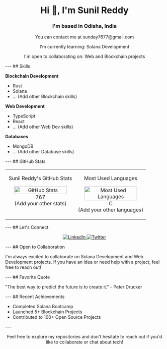 <h1 align="center">Hi 👋, I'm Sunil Reddy</h1>
<h3 align="center">I'm based in Odisha, India</h3>
<p align="center">You can contact me at sunday7677@gmail.com</p>
<p align="center">I'm currently learning: Solana Development</p>
<p align="center">I'm open to collaborating on: Web and Blockchain projects</p>

---  ## Skills

**Blockchain Development**

*   Rust
*   Solana
*   ... (Add other Blockchain skills)

**Web Development**

*   TypeScript
*   React
*   ... (Add other Web Dev skills)

**Databases**

*   MongoDB
*   ... (Add other Database skills)

--- ## GitHub Stats

<table align="center">
  <tr>
    <td width="50%" valign="top">
      <p align="center">Sunil Reddy's GitHub Stats</p>
      <p align="center">
        <img src="your-github-stats-image.png" alt="GitHub Stats" width="90%" /> <br>
        767 <br>
        (Add your other stats)
      </p>
    </td>
    <td width="50%" valign="top">
      <p align="center">Most Used Languages</p>
      <p align="center">
        <img src="your-most-used-languages-image.png" alt="Most Used Languages" width="90%" /> <br>
        C <br>
        (Add your other languages)
      </p>
    </td>
  </tr>
</table>

--- ## Let's Connect

<p align="center">
  <a href="your-linkedin-profile" target="_blank">
    <img src="https://img.shields.io/badge/LinkedIn-0077B5?style=for-the-badge&logo=linkedin&logoColor=white" alt="LinkedIn" />
  </a>
  <a href="your-twitter-profile" target="_blank">
    <img src="https://img.shields.io/badge/Twitter-1DA1F2?style=for-the-badge&logo=twitter&logoColor=white" alt="Twitter" />
  </a>
  </p>

--- ## Open to Collaboration

<p>I'm always excited to collaborate on Solana Development and Web Development projects. If you have an idea or need help with a project, feel free to reach out!</p>

--- ## Favorite Quote

<p>"The best way to predict the future is to create it." - Peter Drucker</p>

--- ## Recent Achievements

*   Completed Solana Bootcamp
*   Launched 5+ Blockchain Projects
*   Contributed to 100+ Open Source Projects

--- <p align="center">Feel free to explore my repositories and don't hesitate to reach out if you'd like to collaborate or chat about tech!</p>
